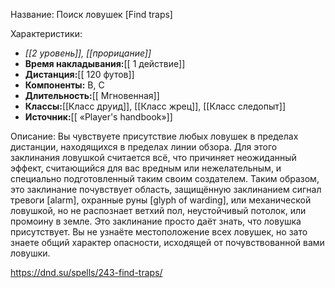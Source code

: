 Название: Поиск ловушек \[Find traps] 

Характеристики:
- *[[2 уровень]], [[прорицание]]*
- **Время накладывания:**[[ 1 действие]]
- **Дистанция:**[[ 120 футов]]
- **Компоненты:** В, С
- **Длительность:**[[ Мгновенная]]
- **Классы:**[[Класс  друид]], [[Класс жрец]], [[Класс следопыт]]
- **Источник:**[[ «Player's handbook»]]

Описание:
Вы чувствуете присутствие любых ловушек в пределах дистанции, находящихся в пределах линии обзора. Для этого заклинания ловушкой считается всё, что причиняет неожиданный эффект, считающийся для вас вредным или нежелательным, и специально подготовленный таким своим создателем. Таким образом, это заклинание почувствует область, защищённую заклинанием сигнал тревоги [alarm], охранные руны [glyph of warding], или механической ловушкой, но не распознает ветхий пол, неустойчивый потолок, или промоину в земле.
Это заклинание просто даёт знать, что ловушка присутствует. Вы не узнаёте местоположение всех ловушек, но зато знаете общий характер опасности, исходящей от почувствованной вами ловушки.

https://dnd.su/spells/243-find-traps/
